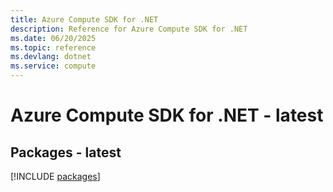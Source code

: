```yaml
---
title: Azure Compute SDK for .NET
description: Reference for Azure Compute SDK for .NET
ms.date: 06/20/2025
ms.topic: reference
ms.devlang: dotnet
ms.service: compute
---
```

# Azure Compute SDK for .NET - latest
## Packages - latest
[!INCLUDE [packages](compute-index.md)]